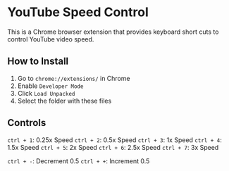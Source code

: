 # YouTube Speed Control

This is a Chrome browser extension that provides keyboard short cuts to control YouTube video speed.

## How to Install

1. Go to `chrome://extensions/` in Chrome
2. Enable `Developer Mode`
3. Click `Load Unpacked`
4. Select the folder with these files

## Controls

`ctrl + 1`: 0.25x Speed
`ctrl + 2`: 0.5x Speed
`ctrl + 3`: 1x Speed
`ctrl + 4`: 1.5x Speed
`ctrl + 5`: 2x Speed
`ctrl + 6`: 2.5x Speed
`ctrl + 7`: 3x Speed

`ctrl + -`: Decrement 0.5
`ctrl + +`: Increment 0.5